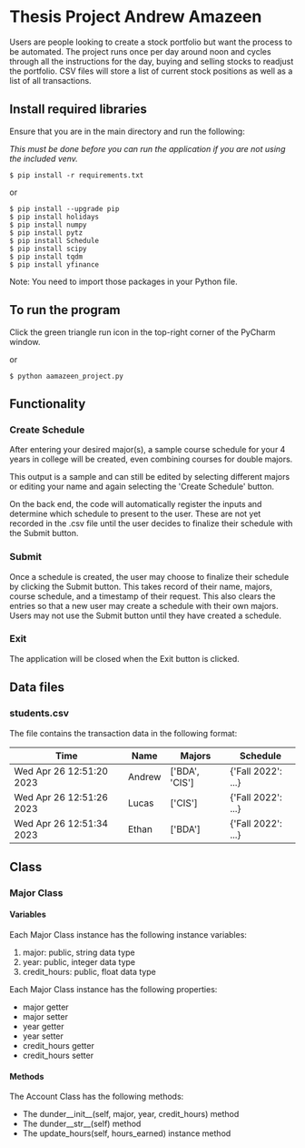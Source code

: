 # Thesis Project Andrew Amazeen

Users are people looking to create a stock portfolio but
want the process to be automated. The project runs once
per day around noon and cycles through all the instructions
for the day, buying and selling stocks to readjust the
portfolio. CSV files will store a list of current stock
positions as well as a list of all transactions.

## Install required libraries
Ensure that you are in the main directory and
run the following:

_This must be done before you can run the application
if you are not using the included venv._

```shell
$ pip install -r requirements.txt
```
or
```shell
$ pip install --upgrade pip
$ pip install holidays
$ pip install numpy
$ pip install pytz
$ pip install Schedule
$ pip install scipy
$ pip install tqdm
$ pip install yfinance
```
Note: You need to import those packages in your
Python file.

## To run the program
Click the green triangle run icon in the
top-right corner of the PyCharm window.

or
```shell
$ python aamazeen_project.py
```

## Functionality
### Create Schedule
After entering your desired major(s), a sample course schedule
for your 4 years in college will be created, even combining
courses for double majors.

This output is a sample and can still be edited by selecting
different majors or editing your name and again selecting the
'Create Schedule' button.

On the back end, the code will automatically register the inputs
and determine which schedule to present to the user. These are
not yet recorded in the .csv file until the user decides to
finalize their schedule with the Submit button.

### Submit
Once a schedule is created, the user may choose to finalize
their schedule by clicking the Submit button. This takes record
of their name, majors, course schedule, and a timestamp of
their request. This also clears the entries so that a new user
may create a schedule with their own majors. Users may not use
the Submit button until they have created a schedule.

### Exit
The application will be closed when the Exit
button is clicked.

## Data files
### students.csv
The file contains the transaction data in the
following format:

| Time                     | Name   | Majors         | Schedule           |
|--------------------------|--------|----------------|--------------------|
| Wed Apr 26 12:51:20 2023 | Andrew | ['BDA', 'CIS'] | {'Fall 2022': ...} |
| Wed Apr 26 12:51:26 2023 | Lucas  | ['CIS']        | {'Fall 2022': ...} |
| Wed Apr 26 12:51:34 2023 | Ethan  | ['BDA']        | {'Fall 2022': ...} |

## Class

### Major Class

#### Variables
Each Major Class instance has the following
instance variables:
1. major: public, string data type
2. year: public, integer data type
3. credit_hours: public, float data type

Each Major Class instance has the following
properties:
- major getter
- major setter
- year getter
- year setter
- credit_hours getter
- credit_hours setter

#### Methods
The Account Class has the following methods:
* The dunder__init__(self, major, year, credit_hours) method
* The dunder__str__(self) method
* The update_hours(self, hours_earned) instance method